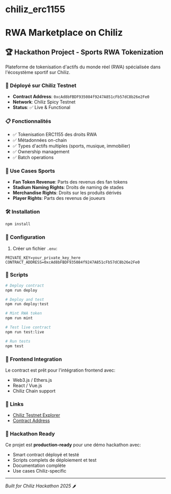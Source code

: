 # chiliz_erc1155

# RWA Marketplace on Chiliz

## 🏆 Hackathon Project - Sports RWA Tokenization

Plateforme de tokenisation d'actifs du monde réel (RWA) spécialisée dans l'écosystème sportif sur Chiliz.

### 🚀 Déployé sur Chiliz Testnet

- **Contract Address**: `0xcAd8bFBDF935084f9247A851cFb57dC8b26e2Fe0`
- **Network**: Chiliz Spicy Testnet
- **Status**: ✅ Live & Functional

### 📋 Fonctionnalités

- ✅ Tokenisation ERC1155 des droits RWA
- ✅ Métadonnées on-chain
- ✅ Types d'actifs multiples (sports, musique, immobilier)
- ✅ Ownership management
- ✅ Batch operations

### 🎯 Use Cases Sports

- **Fan Token Revenue**: Parts des revenus des fan tokens
- **Stadium Naming Rights**: Droits de naming de stades
- **Merchandise Rights**: Droits sur les produits dérivés
- **Player Rights**: Parts des revenus de joueurs

### 🛠️ Installation

```bash
npm install
```

### 🔧 Configuration

1. Créer un fichier `.env`:
```
PRIVATE_KEY=your_private_key_here
CONTRACT_ADDRESS=0xcAd8bFBDF935084f9247A851cFb57dC8b26e2Fe0
```

### 📜 Scripts

```bash
# Deploy contract
npm run deploy

# Deploy and test
npm run deploy:test

# Mint RWA token
npm run mint

# Test live contract
npm run test:live

# Run tests
npm test
```

### 🎨 Frontend Integration

Le contract est prêt pour l'intégration frontend avec:
- Web3.js / Ethers.js
- React / Vue.js
- Chiliz Chain support

### 🔗 Links

- [Chiliz Testnet Explorer](https://testnet.chiliscan.com)
- [Contract Address](https://testnet.chiliscan.com/address/0xcAd8bFBDF935084f9247A851cFb57dC8b26e2Fe0)

### 🏅 Hackathon Ready

Ce projet est **production-ready** pour une démo hackathon avec:
- Smart contract déployé et testé
- Scripts complets de déploiement et test
- Documentation complète
- Use cases Chiliz-specific

---

*Built for Chiliz Hackathon 2025 🌶️*
